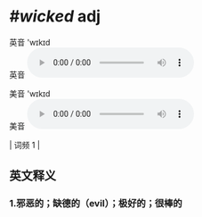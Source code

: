 # ***\#wicked*** adj
英音 'wɪkɪd  
英音
<audio src="./media/wicked1.aac" controls="controls"></audio>

美音 'wɪkɪd  
美音
<audio src="./media/wicked2.aac" controls="controls"></audio>



| 词频 1 |  

英文释义
---
### 1.**邪恶的；缺德的（evil）；极好的；很棒的**  


